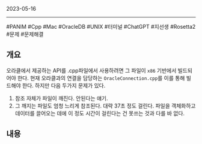 

2023-05-16

----
#PANIM #Cpp #Mac #OracleDB #UNIX #터미널 #ChatGPT #지선생 #Rosetta2 #문제 #문제해결 

## 개요
오라클에서 제공하는 API를 .cpp파일에서 사용하려면 그 파일이 `x86` 기반에서 빌드되어야 한다.
현재 오라클과의 연결을 담당하는 `OracleConnection.cpp`를 이를 통해 빌드해야 한다.
하지만 다음 두가지 문제가 있다.
1. 참조 자체가 파일이 깨진다. 안된다는 얘기.
2. 그 깨지는 파일도 엄청 느리게 참조된다. 대략 37초 정도 걸린다. 파일을 객체화하고 데이터를 끌어오는 데에 이 정도 시간이 걸린다는 건 못쓰는 것과 다를 바 없다.

## 내용

